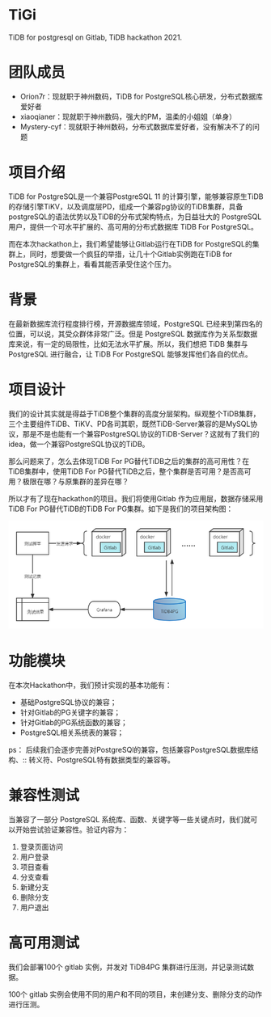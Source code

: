 # TiGi

TiDB for postgresql on Gitlab, TiDB hackathon 2021.



# 团队成员

- Orion7r：现就职于神州数码，TiDB for PostgreSQL核心研发，分布式数据库爱好者
- xiaoqianer：现就职于神州数码，强大的PM，温柔的小姐姐（单身）
- Mystery-cyf：现就职于神州数码，分布式数据库爱好者，没有解决不了的问题

# 项目介绍

TiDB for PostgreSQL是一个兼容PostgreSQL 11 的计算引擎，能够兼容原生TiDB的存储引擎TiKV，以及调度层PD，组成一个兼容pg协议的TiDB集群，具备postgreSQL的语法优势以及TiDB的分布式架构特点，为日益壮大的 PostgreSQL 用户，提供一个可水平扩展的、高可用的分布式数据库 TiDB For PostgreSQL。

而在本次hackathon上，我们希望能够让Gitlab运行在TiDB for PostgreSQL的集群上，同时，想要做一个疯狂的举措，让几十个Gitlab实例跑在TiDB for PostgreSQL的集群上，看看其能否承受住这个压力。



# 背景

在最新数据库流行程度排行榜，开源数据库领域，PostgreSQL 已经来到第四名的位置，可以说，其受众群体非常广泛。但是 PostgreSQL 数据库作为关系型数据库来说，有一定的局限性，比如无法水平扩展。所以，我们想把 TiDB 集群与 PostgreSQL 进行融合，让 TiDB For PostgreSQL 能够发挥他们各自的优点。



# 项目设计

我们的设计其实就是得益于TiDB整个集群的高度分层架构。纵观整个TiDB集群，三个主要组件TiDB、TiKV、PD各司其职，既然TiDB-Server兼容的是MySQL协议，那是不是也能有一个兼容PostgreSQL协议的TiDB-Server？这就有了我们的idea，做一个兼容PostgreSQL协议的TiDB。

那么问题来了，怎么去体现TiDB For PG替代TiDB之后的集群的高可用性？在TiDB集群中，使用TiDB For PG替代TiDB之后，整个集群是否可用？是否高可用？极限在哪？与原集群的差异在哪？

所以才有了现在hackathon的项目。我们将使用Gitlab 作为应用层，数据存储采用TiDB For PG替代TiDB的TiDB For PG集群。如下是我们的项目架构图：

![image-20211230162624875](https://raw.githubusercontent.com/Orion7r/PicGo-img/main/img/image-20211230162624875.png)









# 功能模块

在本次Hackathon中，我们预计实现的基本功能有：

- 基础PostgreSQL协议的兼容；
- 针对Gitlab的PG关键字的兼容；
- 针对Gitlab的PG系统函数的兼容；
- PostgreSQL相关系统表的兼容；



ps： 后续我们会逐步完善对PostgreSQl的兼容，包括兼容PostgreSQL数据库结构、:: 转义符、PostgreSQL特有数据类型的兼容等。



# 兼容性测试

当兼容了一部分 PostgreSQL 系统库、函数、关键字等一些关键点时，我们就可以开始尝试验证兼容性。验证内容为：

1. 登录页面访问
2. 用户登录
3. 项目查看
4. 分支查看
5. 新建分支
6. 删除分支
7. 用户退出



# 高可用测试

我们会部署100个 gitlab 实例，并发对 TiDB4PG 集群进行压测，并记录测试数据。

100个  gitlab 实例会使用不同的用户和不同的项目，来创建分支、删除分支的动作进行压测。

